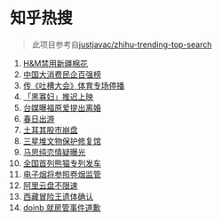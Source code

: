# 知乎热搜

> 此项目参考自[justjavac/zhihu-trending-top-search](https://github.com/justjavac/zhihu-trending-top-search/blob/main/utils.ts)

<!-- BEGIN -->
  <!-- 最后更新时间:Wed Mar 24 2021 05:27:35 GMT+0000 (Coordinated Universal Time) -->
  1. [H&M禁用新疆棉花](https://www.zhihu.com/search?q=hm)
1. [中国大消费民企百强榜](https://www.zhihu.com/search?q=胡润)
1. [传《吐槽大会》体育专场停播](https://www.zhihu.com/search?q=吐槽大会)
1. [「黑寡妇」推迟上映](https://www.zhihu.com/search?q=黑寡妇)
1. [台媒曝福原爱提出离婚](https://www.zhihu.com/search?q=福原爱)
1. [春日出游](https://www.zhihu.com/search?q=旅游)
1. [土耳其股市崩盘](https://www.zhihu.com/search?q=土耳其)
1. [三星堆文物保护修复馆](https://www.zhihu.com/search?q=三星堆)
1. [马思纯恋情疑曝光](https://www.zhihu.com/search?q=马思纯)
1. [全国首列熊猫专列发车](https://www.zhihu.com/search?q=熊猫专列)
1. [电子烟将参照卷烟监管](https://www.zhihu.com/search?q=电子烟)
1. [阿里云盘不限速](https://www.zhihu.com/search?q=阿里云盘)
1. [西藏冒险王遗体确认](https://www.zhihu.com/search?q=西藏冒险王)
1. [doinb 就房管事件道歉](https://www.zhihu.com/search?q=doinb)
  <!-- END -->